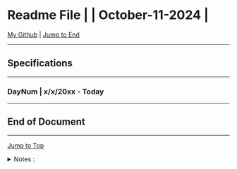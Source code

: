 <!-- markdownlint-disable MD033 -->
<!-- markdownlint-disable MD041 -->
<div id="top-of-doc"></div>

# Readme File | | October-11-2024 |

[My Github](https://github.com/popados) | [Jump to End](#end-of-doc)

---

## Specifications

---

### DayNum | x/x/20xx - Today

---

## End of Document

---

[Jump to Top](#top-of-doc)

<div id="end-of-doc"></div>

<details>
<summary>
Notes :
</summary>
</details>
